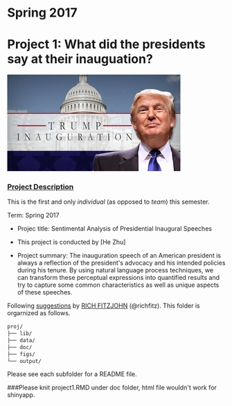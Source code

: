 # Spring 2017
# Project 1: What did the presidents say at their inauguation?

![image](figs/title.jpg)

### [Project Description](doc/)
This is the first and only *individual* (as opposed to *team*) this semester. 

Term: Spring 2017

+ Projec title: Sentimental Analysis of Presidential Inaugural Speeches	
+ This project is conducted by [He Zhu]

+ Project summary: The inauguration speech of an American president is always a reflection of the president's advocacy and his intended policies during his tenure. By using natural language process techniques, we can transform these perceptual expressions into quantified results and try to capture some common characteristics as well as unique aspects of these speeches.

Following [suggestions](http://nicercode.github.io/blog/2013-04-05-projects/) by [RICH FITZJOHN](http://nicercode.github.io/about/#Team) (@richfitz). This folder is orgarnized as follows.

```
proj/
├── lib/
├── data/
├── doc/
├── figs/
└── output/
```

Please see each subfolder for a README file.

###Please knit project1.RMD under doc folder, html file wouldn't work for shinyapp.
